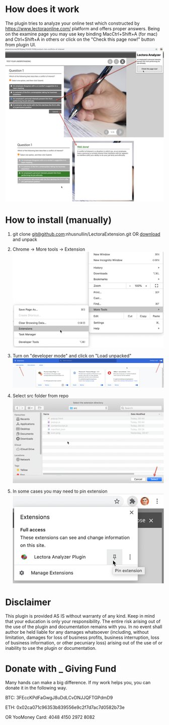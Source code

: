 
# How does it work

The plugin tries to analyze your online test which constructed by https://www.lectoraonline.com/ platform and offers proper answers.
Being on the examine page you may use key binding MacCtrl+Shift+A (for mac) and Ctrl+Shift+A in others or click on the "Check this page now!" button from plugin UI.
![Screenshot](doc/5.png)

# How to install (manually)

1. git clone git@github.com:nhusnullin/LectoraExtension.git OR [download](https://github.com/nhusnullin/LectoraExtension/archive/v1.0.zip) and unpack

2. Chrome -> More tools -> Extension
![Screenshot](doc/1.png)

3. Turn on "developer mode" and click on "Load unpacked"
![Screenshot](doc/2.png)

4. Select src folder from repo
![Screenshot](doc/3.png)

5. In some cases you may need to pin extension
![Screenshot](doc/4.png)

# Disclaimer

This plugin is provided AS IS without warranty of any kind. Keep in mind that your education is only your responsibility. The entire risk arising out of the use of the plugin and documentation remains with you. In no event shall author be held liable for any damages whatsoever (including, without limitation, damages for loss of business profits, business interruption, loss of business information, or other pecuniary loss) arising out of the use of or inability to use the plugin or documentation. 

# Donate with _ Giving Fund
Many hands can make a big difference. If my work helps you, you can donate it in the following way.

BTC: 3FEccKPdFaGwgJ8uDdLCvDNJJQFTGPdmD9

ETH: 0x02ca071c96353b839556e9c2f7d7ac7d0582b73e

OR YooMoney Card: 4048 4150 2972 8082

